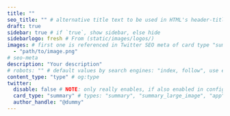 ```yaml
---
title: ""
seo_title: "" # alternative title text to be used in HTML's header-title
draft: true
sidebar: true # if `true`, show sidebar, else hide
sidebarlogo: fresh # From (static/images/logos/)
images: # first one is referenced in Twitter SEO meta of card type "summary_large_image"; first 4 in OpenGraph SEO meta
  - "path/to/image.png"
# seo-meta
description: "Your description"
# robots: "" # default values by search engines: "index, follow", use e.g. "noindex" to change behaviour
content_type: "type" # og:type
twitter:
  disable: false # NOTE: only really enables, if also enabled in config file
  card_type: "summary" # types: "summary", "summary_large_image", "app", "player"
  author_handle: "@dummy"
---
```

